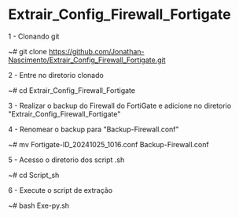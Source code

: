 # Extrair_Config_Firewall_Fortigate

1 - Clonando git

~# git clone https://github.com/Jonathan-Nascimento/Extrair_Config_Firewall_Fortigate.git

2 - Entre no diretorio clonado

~# cd Extrair_Config_Firewall_Fortigate

 3 - Realizar o backup do Firewall do FortiGate e adicione no diretorio "Extrair_Config_Firewall_Fortigate"

 4 - Renomear o backup para "Backup-Firewall.conf"

 ~# mv Fortigate-ID_20241025_1016.conf Backup-Firewall.conf

 5 - Acesso o diretorio dos script .sh

 ~# cd Script_sh

6 - Execute o script de extração
 
 ~# bash Exe-py.sh
